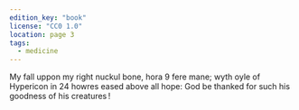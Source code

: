 ```yaml
---
edition_key: "book"
license: "CC0 1.0"
location: page 3
tags:
  - medicine
---
```

My fall uppon my right nuckul bone, hora 9 fere
mane; wyth oyle of Hypericon in 24 howres eased above all hope:
God be thanked for such his goodness of his creatures !
